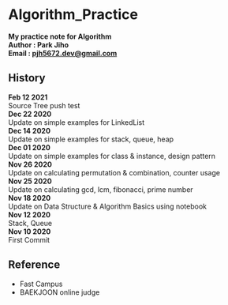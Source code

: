 # Algorithm_Practice

**My practice note for Algorithm**  
**Author : Park Jiho**  
**Email : pjh5672.dev@gmail.com**   

## History  
**Feb 12 2021**  
Source Tree push test  
**Dec 22 2020**  
Update on simple examples for LinkedList  
**Dec 14 2020**  
Update on simple examples for stack, queue, heap  
**Dec 01 2020**  
Update on simple examples for class & instance, design pattern   
**Nov 26 2020**  
Update on calculating permutation & combination, counter usage   
**Nov 25 2020**  
Update on calculating gcd, lcm, fibonacci, prime number   
**Nov 18 2020**  
Update on Data Structure & Algorithm Basics using notebook     
**Nov 12 2020**  
Stack, Queue      
**Nov 10 2020**  
First Commit    


## Reference
 - Fast Campus
 - BAEKJOON online judge  